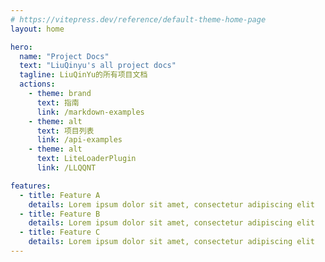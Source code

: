```yaml
---
# https://vitepress.dev/reference/default-theme-home-page
layout: home

hero:
  name: "Project Docs"
  text: "LiuQinyu's all project docs"
  tagline: LiuQinYu的所有项目文档
  actions:
    - theme: brand
      text: 指南
      link: /markdown-examples
    - theme: alt
      text: 项目列表
      link: /api-examples
    - theme: alt
      text: LiteLoaderPlugin
      link: /LLQQNT

features:
  - title: Feature A
    details: Lorem ipsum dolor sit amet, consectetur adipiscing elit
  - title: Feature B
    details: Lorem ipsum dolor sit amet, consectetur adipiscing elit
  - title: Feature C
    details: Lorem ipsum dolor sit amet, consectetur adipiscing elit
---
```


